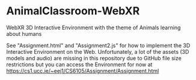 # AnimalClassroom-WebXR
WebXR 3D Interactive Environment with the theme of Animals learning about humans 

See "Assignment.html" and "Assignment2.js" for how to implement the 3D Interactive Environment on the Web. Unfortunately, a lot of the assets (3D models and audio) are missing in this repository due to GitHub file size restrictions but you can access the Environment for now at https://cs1.ucc.ie/~eej1/CS6105/Assignment/Assignment.html 
